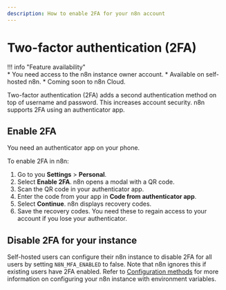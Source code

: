 ```yaml
---
description: How to enable 2FA for your n8n account
---
```


# Two-factor authentication (2FA)

!!! info "Feature availability"		
	* You need access to the n8n instance owner account.
	* Available on self-hosted n8n.
	* Coming soon to n8n Cloud.

Two-factor authentication (2FA) adds a second authentication method on top of username and password. This increases account security. n8n supports 2FA using an authenticator app.

## Enable 2FA

You need an authenticator app on your phone.

To enable 2FA in n8n:

1. Go to you **Settings** > **Personal**.
2. Select **Enable 2FA**. n8n opens a modal with a QR code.
3. Scan the QR code in your authenticator app.
4. Enter the code from your app in **Code from authenticator app**.
5. Select **Continue**. n8n displays recovery codes.
6. Save the recovery codes. You need these to regain access to your account if you lose your authenticator.

## Disable 2FA for your instance

Self-hosted users can configure their n8n instance to disable 2FA for all users by setting `N8N_MFA_ENABLED` to false. Note that n8n ignores this if existing users have 2FA enabled. Refer to [Configuration methods](/hosting/environment-variables/configuration-methods/) for more information on configuring your n8n instance with environment variables.
